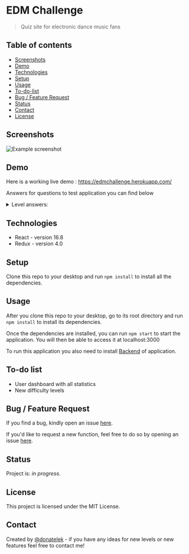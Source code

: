 # EDM Challenge
> Quiz site for electronic dance music fans

## Table of contents

* [Screenshots](#screenshots)
* [Demo](#demo)
* [Technologies](#technologies)
* [Setup](#setup)
* [Usage](#usage)
* [To-do-list](#todolist)
* [Bug / Feature Request](#bug)
* [Status](#status)
* [Contact](#contact)
* [License](#license)

## Screenshots

![Example screenshot](./img/screenshot.png)

## Demo

Here is a working live demo :  https://edmchallenge.herokuapp.com/

Answers for questions to test application you can find below
<details>
<summary>Level answers:</summary>
<br>
Level 1 - Alan Walker
<br>
Level 2 - Oliver Heldens
<br>
Level 3 - Marshmello
<br>
Level 4 - DJ BL3ND
<br>
Level 5 - Bassjackers
<br>
Level 6 - Jay Hardway
<br>
Level 7 - Dropgun
<br>
Level 8 - SAYMYNAME
<br>
Level 9 - Tom Swoon
<br>
Level 10 - DJ Snake
<br>
Level 11 - Mike Candys
<br>
Level 12 - Getter
<br>
Level 13 - Galantis
<br>
</details>


## Technologies

* React - version 16.8
* Redux - version 4.0

## Setup

Clone this repo to your desktop and run `npm install` to install all the dependencies.

## Usage

After you clone this repo to your desktop, go to its root directory and run `npm install` to install its dependencies.

Once the dependencies are installed, you can run  `npm start` to start the application. You will then be able to access it at localhost:3000

To run this application you also need to install [Backend](https://github.com/donatelek/EDM-Challenge-Backend) of application.

## To-do list

* User dashboard with all statistics
* New difficulty levels

## Bug / Feature Request

If you find a bug, kindly open an issue [here](https://github.com/donatelek/EDM-Challenge-Frontend/issues/new).

If you'd like to request a new function, feel free to do so by opening an issue [here](https://github.com/donatelek/EDM-Challenge-Frontend/issues/new).

## Status
Project is: _in progress_.

## License
This project is licensed under the MIT License.

## Contact
Created by [@donatelek](https://donatelek.github.io/Portfolio/) - if you have any ideas for new levels or new features feel free to contact me!
